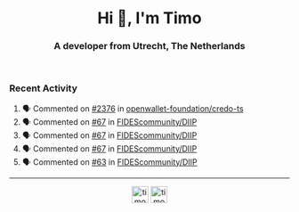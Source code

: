 <h1 align="center">Hi 👋, I'm Timo</h1>
<h3 align="center">A developer from Utrecht, The Netherlands</h3>
<br/>
<!-- https://github.com/rahuldkjain/github-profile-readme-generator --!>

<!--  <p align="left"><img src="https://github-readme-stats.vercel.app/api?username=timoglastra&show_icons=true&count_private=true&" alt="timoglastra" /></p> --!>

<!--
Github language stats
<p align="left"><img src="https://github-readme-stats.vercel.app/api/top-langs/?username=timoglastra&layout=compact" alt="timoglastra" /><p>
-->

<!-- Codestats language stats -->
<!-- <p align="left"><img src="https://codestats-readme.vercel.app/api/top-langs/?username=timoglastra&layout=compact&language_count=12" alt="timoglastra" /><p>    --!>
  
<h3>Recent Activity</h3>

<!--START_SECTION:activity-->
1. 🗣 Commented on [#2376](https://github.com/openwallet-foundation/credo-ts/pull/2376#issuecomment-3209815301) in [openwallet-foundation/credo-ts](https://github.com/openwallet-foundation/credo-ts)
2. 🗣 Commented on [#67](https://github.com/FIDEScommunity/DIIP/issues/67#issuecomment-3209708123) in [FIDEScommunity/DIIP](https://github.com/FIDEScommunity/DIIP)
3. 🗣 Commented on [#67](https://github.com/FIDEScommunity/DIIP/issues/67#issuecomment-3209696192) in [FIDEScommunity/DIIP](https://github.com/FIDEScommunity/DIIP)
4. 🗣 Commented on [#67](https://github.com/FIDEScommunity/DIIP/issues/67#issuecomment-3209694016) in [FIDEScommunity/DIIP](https://github.com/FIDEScommunity/DIIP)
5. 🗣 Commented on [#63](https://github.com/FIDEScommunity/DIIP/issues/63#issuecomment-3209684721) in [FIDEScommunity/DIIP](https://github.com/FIDEScommunity/DIIP)
<!--END_SECTION:activity-->

---

<p align="center">
<a href="https://twitter.com/timoglastra" target="blank"><img align="center" src="https://cdn.jsdelivr.net/npm/simple-icons@3.0.1/icons/twitter.svg" alt="timoglastra" height="30" width="30" /></a>
<a href="https://linkedin.com/in/timoglastra" target="blank"><img align="center" src="https://cdn.jsdelivr.net/npm/simple-icons@3.0.1/icons/linkedin.svg" alt="timoglastra" height="30" width="30" /></a>
</p>



